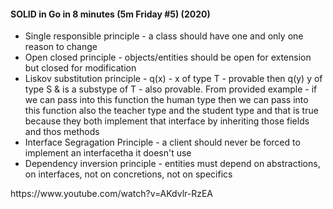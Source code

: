 #### SOLID in Go in 8 minutes (5m Friday #5) (2020)
<ul>
  <li>Single responsible principle - a class should have one and only one reason to change</li>
  <li>Open closed principle - objects/entities should be open for extension but closed for modification</li>
  <li>Liskov substitution principle - q(x) - x of type T - provable then q(y) y of type S & is a substype of T - also provable.
    From provided example - if we can pass into this function the human type then we can pass into this function also the teacher type and the student type and that is true because they both implement that interface by inheriting those fields and thos methods</li>
  <li>Interface Segragation Principle - a client should never be forced to implement an interfacetha it doesn't use</li>
  <li>Dependency inversion principle - entities must depend on abstractions, on interfaces, not on concretions, not on specifics</li>
</ul>
https://www.youtube.com/watch?v=AKdvlr-RzEA
